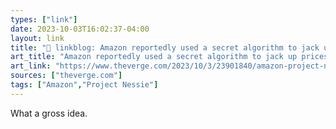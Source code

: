 ```yaml
---
types: ["link"]
date: 2023-10-03T16:02:37-04:00
layout: link
title: "🔗 linkblog: Amazon reportedly used a secret algorithm to jack up prices - The Verge'"
art_title: "Amazon reportedly used a secret algorithm to jack up prices - The Verge"
art_link: "https://www.theverge.com/2023/10/3/23901840/amazon-project-nessie-algorithm-antitrust-ftc-complaint"
sources: ["theverge.com"]
tags: ["Amazon","Project Nessie"]
---
```

What a gross idea.

